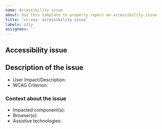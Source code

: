 ```yaml
---
name: Accessibility issue
about: Use this template to properly report an accessibility issue 
title: 'cc-xxx: accessibility issue'
labels: a11y
assignees: ''
---
```


## Accessibility issue

<!--
  This template is here to help you if you want to report an accessibility issue impacting one of our components.
  Feel free to adapt it to your needs, it is only a guide to make sure you don't forget useful information but it is not a mandatory structure.
 -->

## Description of the issue

- User Impact/Description: <!-- what is the issue, how does it impact users and for instance which types of disabilities may be impacted -->
- WCAG Criterion: <!-- you can ignore if you do not know what it is -->

### Context about the issue

<!-- This is mostly useful to help us reproduce the issue -->

- Impacted component(s): 
- Browser(s): <!-- Please provide a version number if possible -->
- Assistive technologies: <!-- could be none or for instance JAWS 18.2, Please provide a version number if possible --> 
